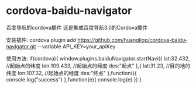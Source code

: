 # cordova-baidu-navigator
百度导航的cordova插件
  这是集成百度导航3.0的Cordova插件
  
  安装插件:
  cordova plugin add https://github.com/huangliop/cordova-baidu-navigator.git --variable API_KEY=your_apiKey
  
  使用方法:
  if(cordova){
    window.plugins.baiduNavigator.startNavi({
                    lat:32.432,  //起始点的纬度
                    lon:109.433,  //起始点的经度
                    des:"起点"
                },{
                    lat:31.23,  //目的地的纬度
                    lon:107.32, //起始点的经度
                    des:"终点"
                },function(){
                    console.log("success")
                },function(e){
                    console.log(e)
                }) 
  }
